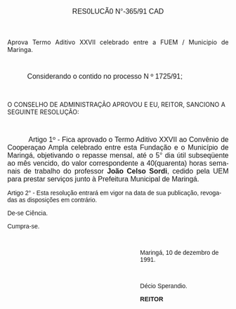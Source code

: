 <body lang=PT-BR style='tab-interval:36.0pt'>

<div class=Section1>

<p class=MsoNormal align=center style='text-align:center'><span
style='font-size:12.0pt;mso-bidi-font-size:10.0pt;font-family:Arial'>RES0LUCÃ0
N°-365/91 CAD<o:p></o:p></span></p>

<p class=MsoNormal align=center style='text-align:center'><span
style='font-size:12.0pt;mso-bidi-font-size:10.0pt;font-family:Arial'><![if !supportEmptyParas]>&nbsp;<![endif]><o:p></o:p></span></p>

<p class=MsoBodyTextIndent style='text-align:justify'>Aprova Termo Aditivo
XXVII celebrado entre a FUEM / Municipio de Maringa.</p>

<p class=MsoBodyTextIndent style='text-align:justify'><span style='font-family:
Arial'><![if !supportEmptyParas]>&nbsp;<![endif]><o:p></o:p></span></p>

<p class=MsoNormal style='text-indent:34.0pt;tab-stops:8.0cm'><span
style='font-size:12.0pt;mso-bidi-font-size:10.0pt;font-family:Arial'>Considerando
o contido no processo N º 1725/91;<o:p></o:p></span></p>

<p class=MsoNormal><span style='font-size:12.0pt;mso-bidi-font-size:10.0pt;
font-family:Arial'><![if !supportEmptyParas]>&nbsp;<![endif]><o:p></o:p></span></p>

<p class=MsoBodyTextIndent3>O CONSELHO DE ADMINISTRAÇÃO APROVOU E EU, REITOR,
SANCIONO A SEGUINTE RESOLUÇÃO:</p>

<p class=MsoNormal style='text-align:justify;text-indent:36.0pt'><span
style='font-size:12.0pt;mso-bidi-font-size:10.0pt;font-family:Arial'><![if !supportEmptyParas]>&nbsp;<![endif]><o:p></o:p></span></p>

<p class=MsoNormal style='text-align:justify;text-indent:36.0pt'><span
style='font-size:12.0pt;mso-bidi-font-size:10.0pt;font-family:Arial'>Artigo 1º
- Fica aprovado o Termo Aditivo XXVII ao Convênio de Cooperaçao Ampla celebrado
entre esta Fundação e o Município de Maringá, objetivando o repasse mensal, até
o 5° dia útil subseqüente ao mês vencido, do valor correspondente a
40(quarenta) horas semanais de trabalho do professor <b>João Celso Sordi</b>,
cedido pela UEM para prestar ser­viços junto à Prefeitura Municipal de Maringá.<o:p></o:p></span></p>

<p class=MsoBodyTextIndent2><span style='font-family:Arial'>Artigo 2° - Esta
resolução entrará em vigor na data de sua publicação, revogadas as disposições
em contrário. <o:p></o:p></span></p>

<p class=MsoBodyTextIndent2><span style='font-family:Arial'>De-se Ciência.<o:p></o:p></span></p>

<p class=MsoBodyTextIndent2><span style='font-family:Arial'>Cumpra-se.<o:p></o:p></span></p>

<p class=MsoBodyTextIndent2><span style='font-family:Arial'><![if !supportEmptyParas]>&nbsp;<![endif]><o:p></o:p></span></p>

<p class=MsoBodyTextIndent2 style='margin-left:8.0cm;text-indent:0cm'><span
style='font-family:Arial'>Maringá, 10 de dezembro de 1991.<o:p></o:p></span></p>

<p class=MsoBodyTextIndent2 style='margin-left:8.0cm;text-indent:0cm'><span
style='font-family:Arial'><![if !supportEmptyParas]>&nbsp;<![endif]><o:p></o:p></span></p>

<p class=MsoBodyTextIndent2 style='margin-left:8.0cm;text-indent:0cm'><span
style='font-family:Arial'>Décio Sperandio.<o:p></o:p></span></p>

<p class=MsoBodyTextIndent2 style='margin-left:8.0cm;text-indent:0cm'><b><span
style='font-family:Arial'>REITOR<o:p></o:p></span></b></p>

<p class=MsoBodyTextIndent2><![if !supportEmptyParas]>&nbsp;<![endif]><o:p></o:p></p>

</div>

</body>
